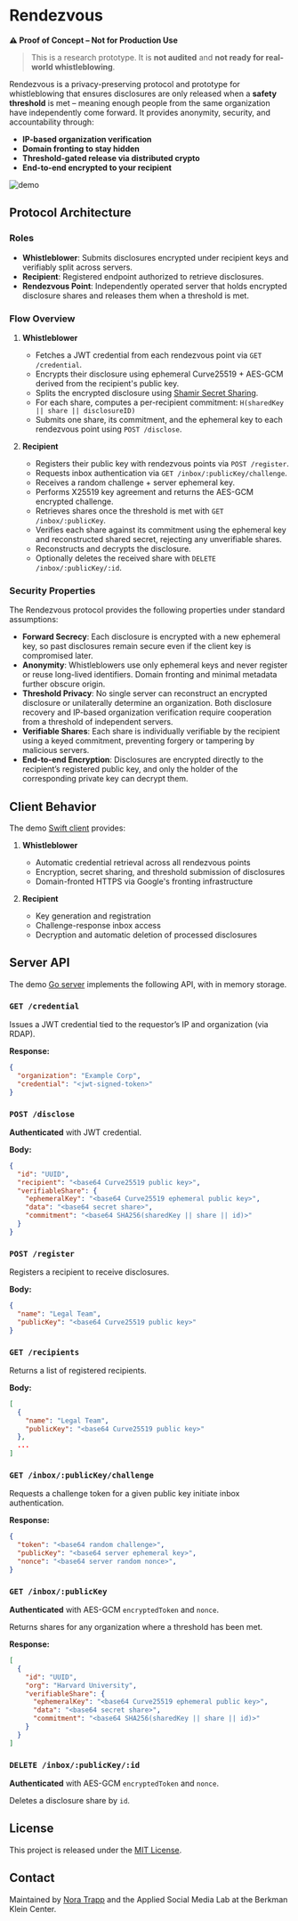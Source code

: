 # Rendezvous

**⚠️ Proof of Concept – Not for Production Use**

> This is a research prototype. It is **not audited** and **not ready for real-world whistleblowing**.

Rendezvous is a privacy-preserving protocol and prototype for whistleblowing that ensures disclosures are only released when a **safety threshold** is met – meaning enough people from the same organization have independently come forward. It provides anonymity, security, and accountability through:

- **IP-based organization verification**
- **Domain fronting to stay hidden**
- **Threshold-gated release via distributed crypto**
- **End-to-end encrypted to your recipient**

<img src="demo.gif" alt="demo"/>

## Protocol Architecture

### Roles

* **Whistleblower**: Submits disclosures encrypted under recipient keys and verifiably split across servers.
* **Recipient**: Registered endpoint authorized to retrieve disclosures.
* **Rendezvous Point**: Independently operated server that holds encrypted disclosure shares and releases them when a threshold is met.

### Flow Overview

1. **Whistleblower**

   * Fetches a JWT credential from each rendezvous point via `GET /credential`.
   * Encrypts their disclosure using ephemeral Curve25519 + AES-GCM derived from the recipient's public key.
   * Splits the encrypted disclosure using [Shamir Secret Sharing](https://en.wikipedia.org/wiki/Shamir%27s_Secret_Sharing).
   * For each share, computes a per-recipient commitment: `H(sharedKey || share || disclosureID)`
   * Submits one share, its commitment, and the ephemeral key to each rendezvous point using `POST /disclose`.

2. **Recipient**

   * Registers their public key with rendezvous points via `POST /register`.
   * Requests inbox authentication via `GET /inbox/:publicKey/challenge`.
   * Receives a random challenge + server ephemeral key.
   * Performs X25519 key agreement and returns the AES-GCM encrypted challenge.
   * Retrieves shares once the threshold is met with `GET /inbox/:publicKey`.
   * Verifies each share against its commitment using the ephemeral key and reconstructed shared secret, rejecting any unverifiable shares.
   * Reconstructs and decrypts the disclosure.
   * Optionally deletes the received share with `DELETE /inbox/:publicKey/:id`.

### Security Properties

The Rendezvous protocol provides the following properties under standard assumptions:

- **Forward Secrecy**: Each disclosure is encrypted with a new ephemeral key, so past disclosures remain secure even if the client key is compromised later.
- **Anonymity**: Whistleblowers use only ephemeral keys and never register or reuse long-lived identifiers. Domain fronting and minimal metadata further obscure origin.
- **Threshold Privacy**: No single server can reconstruct an encrypted disclosure or unilaterally determine an organization. Both disclosure recovery and IP-based organization verification require cooperation from a threshold of independent servers.
- **Verifiable Shares**: Each share is individually verifiable by the recipient using a keyed commitment, preventing forgery or tampering by malicious servers.
- **End-to-end Encryption**: Disclosures are encrypted directly to the recipient’s registered public key, and only the holder of the corresponding private key can decrypt them.

## Client Behavior

The demo [Swift client](ios) provides:

1. **Whistleblower**
   
   * Automatic credential retrieval across all rendezvous points
   * Encryption, secret sharing, and threshold submission of disclosures
   * Domain-fronted HTTPS via Google's fronting infrastructure
  
2. **Recipient**
   
   * Key generation and registration
   * Challenge-response inbox access
   * Decryption and automatic deletion of processed disclosures

## Server API

The demo [Go server](server) implements the following API, with in memory storage.

### `GET /credential`

Issues a JWT credential tied to the requestor’s IP and organization (via RDAP).

**Response:**

```json
{
  "organization": "Example Corp",
  "credential": "<jwt-signed-token>"
}
```

### `POST /disclose`

**Authenticated** with JWT credential.

**Body:**

```json
{
  "id": "UUID",
  "recipient": "<base64 Curve25519 public key>",
  "verifiableShare": {
    "ephemeralKey": "<base64 Curve25519 ephemeral public key>",
    "data": "<base64 secret share>",
    "commitment": "<base64 SHA256(sharedKey || share || id)>"
  }
}
```

### `POST /register`

Registers a recipient to receive disclosures.

**Body:**

```json
{
  "name": "Legal Team",
  "publicKey": "<base64 Curve25519 public key>"
}
```

### `GET /recipients`

Returns a list of registered recipients.

**Body:**

```json
[
  {
    "name": "Legal Team",
    "publicKey": "<base64 Curve25519 public key>"
  },
  ...
]
```

### `GET /inbox/:publicKey/challenge`

Requests a challenge token for a given public key initiate inbox authentication.

**Response:**

```json
{
  "token": "<base64 random challenge>",
  "publicKey": "<base64 server ephemeral key>",
  "nonce": "<base64 server random nonce>",
}
```

### `GET /inbox/:publicKey`

**Authenticated** with AES-GCM `encryptedToken` and `nonce`.

Returns shares for any organization where a threshold has been met.

**Response:**

```json
[
  {
    "id": "UUID",
    "org": "Harvard University",
    "verifiableShare": {
      "ephemeralKey": "<base64 Curve25519 ephemeral public key>",
      "data": "<base64 secret share>",
      "commitment": "<base64 SHA256(sharedKey || share || id)>"
    }
  }
]
```

### `DELETE /inbox/:publicKey/:id`

**Authenticated** with AES-GCM `encryptedToken` and `nonce`.

Deletes a disclosure share by `id`.

## License

This project is released under the [MIT License](LICENSE).

## Contact

Maintained by [Nora Trapp](https://github.com/imperiopolis) and the Applied Social Media Lab at the Berkman Klein Center.
